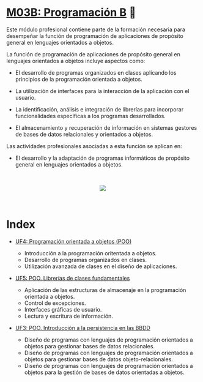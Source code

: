# [M03B: Programación B](https://www.ilerna.es/es/ciclo-grado-superior-desarrollo-aplicaciones-web-72) 🚀


Este módulo profesional contiene parte de la formación necesaria para desempeñar la función de programación de aplicaciones de propósito general en lenguajes orientados a objetos.

La función de programación de aplicaciones de propósito general en lenguajes orientados a objetos incluye aspectos como:

  - El desarrollo de programas organizados en clases aplicando los principios de la programación orientada a objetos.

  - La utilización de interfaces para la interacción de la aplicación con el usuario.

  - La identificación, análisis e integración de librerías para incorporar funcionalidades específicas a los programas desarrollados.

  - El almacenamiento y recuperación de información en sistemas gestores de bases de datos relacionales y orientados a objetos.
  
Las actividades profesionales asociadas a esta función se aplican en: 
  - El desarrollo y la adaptación de programas informáticos de
propósito general en lenguajes orientados a objetos.

<br>

<p align="center">
  <img src="https://img.shields.io/badge/Curso%20-Finalizado-brightgreen"/>
</p>

<br>

# Index

  - [UF4: Programación orientada a objetos (POO)](https://github.com/juancumbeq/daw-m03b-programming/tree/main/uf1)
    - Introducción a la programación oritentada a objetos.
    - Desarrollo de programas organizados en clases.
    - Utilización avanzada de clases en el diseño de aplicaciones.
  
  - [UF5: POO. Librerías de clases fundamentales](https://github.com/juancumbeq/daw-m03b-programming/tree/main/uf2)
    - Aplicación de las estructuras de almacenaje en la programación orientada a objetos.
    - Control de excepciones.
    - Interfaces gráficas de usuario.
    - Lectura y escritura de información.

  - [UF3: POO. Introducción a la persistencia en las BBDD](https://github.com/juancumbeq/daw-m03b-programming/tree/main/uf3)
    - Diseño de programas con lenguajes de programación orientados a objetos para gestionar bases de datos relacionales.
    - Diseño de programas con lenguajes de programación orientados a objetos para gestionar bases de datos objeto-relacionales.
    - Diseño de programas con lenguajes de programación orientados a objetos para la gestión de bases de datos orientadas a objetos.

<br>